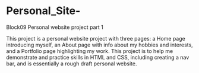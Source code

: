 # Personal_Site-
Block09
Personal website project part 1 

This project is a personal website project with three pages: a Home page introducing myself, an About page with info about my hobbies and interests, and a Portfolio page highlighting my work.  This project is to help me demonstrate and practice skills in HTML and CSS, including creating a nav bar, and is essentially a rough draft personal website.  
